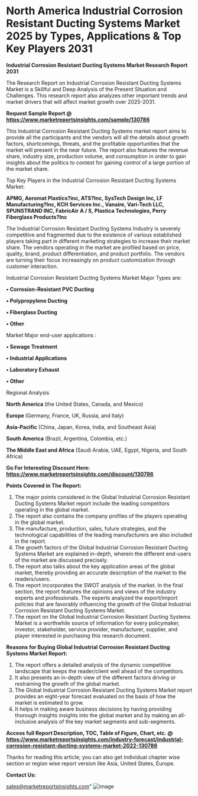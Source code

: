 # North America Industrial Corrosion Resistant Ducting Systems Market 2025 by Types, Applications & Top Key Players 2031

<strong>Industrial Corrosion Resistant Ducting Systems Market Research Report 2031</strong>

The Research Report on Industrial Corrosion Resistant Ducting Systems Market is a Skillful and Deep Analysis of the Present Situation and Challenges. This research report also analyzes other important trends and market drivers that will affect market growth over 2025-2031.

<strong>Request Sample Report @ <a href=https://www.marketreportsinsights.com/sample/130786>https://www.marketreportsinsights.com/sample/130786</a></strong>

This Industrial Corrosion Resistant Ducting Systems market report aims to provide all the participants and the vendors will all the details about growth factors, shortcomings, threats, and the profitable opportunities that the market will present in the near future. The report also features the revenue share, industry size, production volume, and consumption in order to gain insights about the politics to contest for gaining control of a large portion of the market share.

Top Key Players in the Industrial Corrosion Resistant Ducting Systems Market:

<strong>APMG, Aeromat Plastics?inc, ATS?Inc, SysTech Design Inc, LF Manufacturing?Inc, KCH Services Inc., Vanaire, Vari-Tech LLC, SPUNSTRAND INC, FabricAir A / S, Plastica Technologies, Perry Fiberglass Products?Inc</strong>

The Industrial Corrosion Resistant Ducting Systems Industry is severely competitive and fragmented due to the existence of various established players taking part in different marketing strategies to increase their market share. The vendors operating in the market are profiled based on price, quality, brand, product differentiation, and product portfolio. The vendors are turning their focus increasingly on product customization through customer interaction.

Industrial Corrosion Resistant Ducting Systems Market Major Types are:

<strong>• Corrosion-Resistant PVC Ducting

• Polypropylene Ducting

• Fiberglass Ducting

• Other</strong>

Market Major end-user applications :

<strong>• Sewage Treatment

• Industrial Applications

• Laboratory Exhaust

• Other</strong>

Regional Analysis

</u><strong><b>North America</b></strong> (the United States, Canada, and Mexico)

<strong><b>Europe </b></strong>(Germany, France, UK, Russia, and Italy)

<strong><b>Asia-Pacific</b></strong> (China, Japan, Korea, India, and Southeast Asia)

<strong><b>South America</b></strong> (Brazil, Argentina, Colombia, etc.)

<strong><b>The Middle East and Africa</b></strong> (Saudi Arabia, UAE, Egypt, Nigeria, and South Africa)

<strong>Go For Interesting Discount Here: <a href=https://www.marketreportsinsights.com/discount/130786>https://www.marketreportsinsights.com/discount/130786</a></strong>

<strong>Points Covered in The Report:</strong>
<ol>
  <li>The major points considered in the Global Industrial Corrosion Resistant Ducting Systems Market report include the leading competitors operating in the global market.</li>
  <li>The report also contains the company profiles of the players operating in the global market.</li>
  <li>The manufacture, production, sales, future strategies, and the technological capabilities of the leading manufacturers are also included in the report.</li>
  <li>The growth factors of the Global Industrial Corrosion Resistant Ducting Systems Market are explained in-depth, wherein the different end-users of the market are discussed precisely.</li>
  <li>The report also talks about the key application areas of the global market, thereby providing an accurate description of the market to the readers/users.</li>
  <li>The report incorporates the SWOT analysis of the market. In the final section, the report features the opinions and views of the industry experts and professionals. The experts analyzed the export/import policies that are favorably influencing the growth of the Global Industrial Corrosion Resistant Ducting Systems Market.</li>
  <li>The report on the Global Industrial Corrosion Resistant Ducting Systems Market is a worthwhile source of information for every policymaker, investor, stakeholder, service provider, manufacturer, supplier, and player interested in purchasing this research document.</li>
</ol>
<strong>Reasons for Buying Global Industrial Corrosion Resistant Ducting Systems Market Report:</strong>

<ol>
  <li>The report offers a detailed analysis of the dynamic competitive landscape that keeps the reader/client well ahead of the competitors.</li>
  <li>It also presents an in-depth view of the different factors driving or restraining the growth of the global market.</li>
  <li>The Global Industrial Corrosion Resistant Ducting Systems Market report provides an eight-year forecast evaluated on the basis of how the market is estimated to grow.</li>
  <li>It helps in making aware business decisions by having providing thorough insights insights into the global market and by making an all-inclusive analysis of the key market segments and sub-segments.</li>
</ol>
<strong>Access full Report Description, TOC, Table of Figure, Chart, etc. @ <a href=https://www.marketreportsinsights.com/industry-forecast/industrial-corrosion-resistant-ducting-systems-market-2022-130786>https://www.marketreportsinsights.com/industry-forecast/industrial-corrosion-resistant-ducting-systems-market-2022-130786</a></strong>


Thanks for reading this article; you can also get individual chapter wise section or region wise report version like Asia, United States, Europe.

<strong>Contact Us:</strong>

sales@marketreportsinsights.com"
![image](https://github.com/user-attachments/assets/101b2e56-8877-41f3-9865-4fc26e5f9e63)
